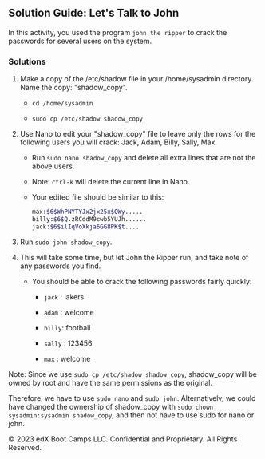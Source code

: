 ## Solution Guide: Let's Talk to John

In this activity, you used the program `john the ripper` to crack the passwords for several users on the system. 

### Solutions

1. Make a copy of the /etc/shadow file in your /home/sysadmin directory.  Name the copy: "shadow_copy".

    - `cd /home/sysadmin`

    - `sudo cp /etc/shadow shadow_copy`
  
2. Use Nano to edit your "shadow_copy" file to leave only the rows for the following users you will crack: Jack, Adam, Billy, Sally, Max.
      
    - Run `sudo nano shadow_copy` and delete all extra lines that are not the above users.
    
    - Note: `ctrl-k` will delete the current line in Nano.

    - Your edited file should be similar to this:

      ```bash
      max:$6$WhPNYTYJx2jx25x$QWy.....     
      billy:$6$Q.zRCddM9cwb5YUJh......
      jack:$6$ilIqVoXkja6GG8PK$t....
      ```
            
3. Run `sudo john shadow_copy`.

4. This will take some time, but let John the Ripper run, and take note of any passwords you find. 
   
   - You should be able to crack the following passwords fairly quickly:

      - `jack` : lakers

      - `adam` : welcome
      
      - `billy`: football

      - `sally` : 123456

      - `max` : welcome

Note:  Since we use `sudo cp /etc/shadow shadow_copy`, shadow_copy will be owned by root and have the same permissions as the original.  

Therefore, we have to use `sudo nano` and `sudo john`. Alternatively, we could have changed the ownership of shadow_copy with `sudo chown sysadmin:sysadmin shadow_copy`, and then not have to use sudo for nano or john.


© 2023 edX Boot Camps LLC. Confidential and Proprietary. All Rights Reserved.
